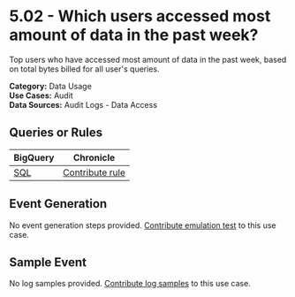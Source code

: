 # 5.02 - Which users accessed most amount of data in the past week?
Top users who have accessed most amount of data in the past week, based on total bytes billed for all user's queries.


**Category:** Data Usage
</br>
**Use Cases:** Audit
</br>
**Data Sources:** Audit Logs - Data Access
</br>

## Queries or Rules
BigQuery | Chronicle |
--- | --- |
[SQL](../../sql/5_02_users_who_accessed_most_amount_of_data.sql) | [Contribute rule](../../CONTRIBUTING.md)

## Event Generation
No event generation steps provided. [Contribute emulation test](../../CONTRIBUTING.md) to this use case.

## Sample Event
No log samples provided. [Contribute log samples](../../CONTRIBUTING.md) to this use case.

